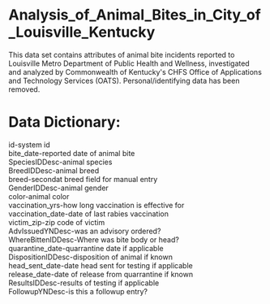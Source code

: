 # Analysis_of_Animal_Bites_in_City_of_Louisville_Kentucky
 This data set contains attributes of animal bite incidents reported to Louisville Metro Department of Public Health and Wellness, investigated and analyzed by Commonwealth of Kentucky's CHFS Office of Applications and Technology Services (OATS). Personal/identifying data has been removed.

# Data Dictionary:

id-system id <br>
bite_date-reported date of animal bite <br />
SpeciesIDDesc-animal species <br />
BreedIDDesc-animal breed <br />
breed-secondat breed field for manual entry <br />
GenderIDDesc-animal gender <br />
color-animal color <br />
vaccination_yrs-how long vaccination is effective for <br />
vaccination_date-date of last rabies vaccination <br />
victim_zip-zip code of victim <br />
AdvIssuedYNDesc-was an advisory ordered? <br />
WhereBittenIDDesc-Where was bite body or head? <br />
quarantine_date-quarrantine date if applicable <br />
DispositionIDDesc-disposition of animal if known <br />
head_sent_date-date head sent for testing if applicable <br />
release_date-date of release from quarrantine if known <br />
ResultsIDDesc-results of testing if applicable <br />
FollowupYNDesc-is this a followup entry?